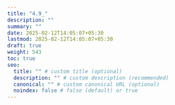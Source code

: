 ```yaml
---
title: "4.9_"
description: ""
summary: ""
date: 2025-02-12T14:05:07+05:30
lastmod: 2025-02-12T14:05:07+05:30
draft: true
weight: 543
toc: true
seo:
  title: "" # custom title (optional)
  description: "" # custom description (recommended)
  canonical: "" # custom canonical URL (optional)
  noindex: false # false (default) or true
---
```


